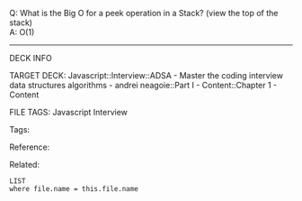 Q: What is the Big O for a peek operation in a Stack? (view the top of the stack)  
A: O(1)
<!--ID: 1690032123770-->

---

DECK INFO

TARGET DECK: Javascript::Interview::ADSA - Master the coding interview data structures algorithms - andrei neagoie::Part I - Content::Chapter 1 - Content

FILE TAGS: Javascript Interview

Tags:

Reference:

Related:

```dataview
LIST
where file.name = this.file.name
```
